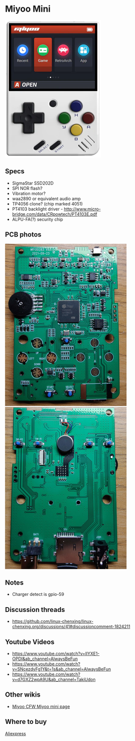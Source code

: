 # Miyoo Mini

![miyoomini](miyoomini.png)

## Specs

- SigmaStar SSD202D
- SPI NOR flash?
- Vibration motor?
- waa2890 or equivalent audio amp
- TP4056 clone? (chip marked 4051)
- PT4103 backlight driver - http://www.micro-bridge.com/data/CRpowtech/PT4103E.pdf
- ALPU-FA(?) security chip

## PCB photos

![front](pcb_front_scaled.jpg)
![back](pcb_back_scaled.jpg)

## Notes

- Charger detect is gpio-59

## Discussion threads

- https://github.com/linux-chenxing/linux-chenxing.org/discussions/41#discussioncomment-1824211

## Youtube Videos

- https://www.youtube.com/watch?v=lIYXE1-OPDI&ab_channel=AlwaysBeFun
- https://www.youtube.com/watch?v=SNcezdyFg1Y&t=1s&ab_channel=AlwaysBeFun
- https://www.youtube.com/watch?v=d7GXZ2wpA9U&ab_channel=TakiUdon

## Other wikis

- [Miyoo CFW Miyoo mini page](https://github.com/TriForceX/MiyooCFW/wiki/Miyoo-Mini)

## Where to buy

[Aliexpress](https://www.aliexpress.com/item/1005003611677275.html?spm=a2g0s.9042311.0.0.56e34c4dk9u5y1)
